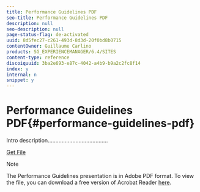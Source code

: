 ```yaml
---
title: Performance Guidelines PDF
seo-title: Performance Guidelines PDF
description: null
seo-description: null
page-status-flag: de-activated
uuid: 8d5fec27-c261-493d-8d3d-20f0bd8b0715
contentOwner: Guillaume Carlino
products: SG_EXPERIENCEMANAGER/6.4/SITES
content-type: reference
discoiquuid: 3ba2e693-e87c-4042-a4b9-b9a2c2fc8f14
index: y
internal: n
snippet: y
---
```


# Performance Guidelines PDF{#performance-guidelines-pdf}

Intro description.......................................

[Get File](assets/aem_6_2_performanceguidelines.pdf)

>[!NOTE]
>
>The Performance Guidelines presentation is in Adobe PDF format. To view the file, you can download a free version of Acrobat Reader [here](https://get.adobe.com/reader/).

